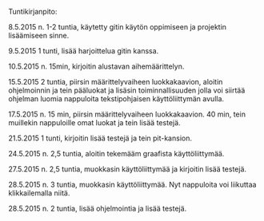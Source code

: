 Tuntikirjanpito:

8.5.2015
n. 1-2 tuntia, käytetty gitin käytön oppimiseen ja projektin lisäämiseen sinne.

9.5.2015
1 tunti, lisää harjoittelua gitin kanssa.

10.5.2015
n. 15min, kirjoitin alustavan aihemäärittelyn.

15.5.2015
2 tuntia, piirsin määrittelyvaiheen luokkakaavion, aloitin ohjelmoinnin ja tein pääluokat ja lisäsin toiminnallisuuden jolla voi siirtää ohjelman luomia nappuloita tekstipohjaisen käyttöliittymän avulla.

17.5.2015
n. 15 min, piirsin määrittelyvaiheen luokkakaavion.
40 min, tein muillekin nappuloille omat luokat ja tein lisää testejä.

21.5.2015
1 tunti, kirjoitin lisää testejä ja tein pit-kansion.

24.5.2015
n. 2,5 tuntia, aloitin tekemääm graafista käyttöliittymää.

27.5.2015
n. 2,5 tuntia, muokkasin käyttöliittymää ja kirjoitin lisää testejä.

28.5.2015
n. 3 tuntia, muokkasin käyttöliittymää. Nyt nappuloita voi liikuttaa klikkailemalla niitä.

28.5.2015
n. 2 tuntia, lisää ohjelmointia ja lisää testejä.
